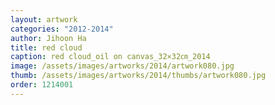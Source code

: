 ```yaml
---
layout: artwork
categories: "2012-2014"
author: Jihoon Ha
title: red cloud
caption: red cloud_oil on canvas_32×32㎝_2014
image: /assets/images/artworks/2014/artwork080.jpg
thumb: /assets/images/artworks/2014/thumbs/artwork080.jpg
order: 1214001
---
```

